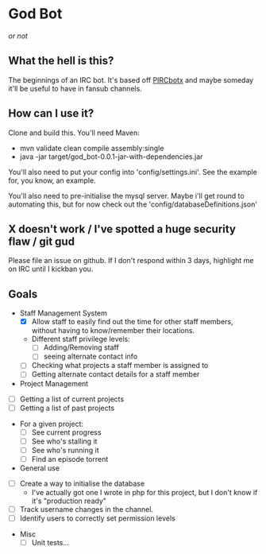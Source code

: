 # God Bot
_or not_

## What the hell is this?
The beginnings of an IRC bot. It's based off [PIRCbotx](https://github.com/TheLQ/pircbotx/) and maybe someday it'll be useful to have in fansub channels.

## How can I use it?
Clone and build this. You'll need Maven:
- mvn validate clean compile assembly:single
- java -jar target/god_bot-0.0.1-jar-with-dependencies.jar

You'll also need to put your config into 'config/settings.ini'. See the example for, you know, an example.

You'll also need to pre-initialise the mysql server. Maybe i'll get round to automating this, but for now check out the 'config/databaseDefinitions.json'

## X doesn't work / I've spotted a huge security flaw / git gud
Please file an issue on github. If I don't respond within 3 days, highlight me on IRC until I kickban you.


## Goals
 - Staff Management System
	- [x] Allow staff to easily find out the time for other staff members, without having to know/remember their locations.
	- Different staff privilege levels:
		- [ ] Adding/Removing staff
		- [ ] seeing alternate contact info
	- [ ] Checking what projects a staff member is assigned to
	- [ ] Getting alternate contact details for a staff member
 - Project Management
  - [ ] Getting a list of current projects
  - [ ] Getting a list of past projects
  - For a given project:
	 - [ ] See current progress
	 - [ ] See who's stalling it
	 - [ ] See who's running it
	 - [ ] Find an episode torrent
 - General use
  - [ ] Create a way to initialise the database
	 - I've actually got one I wrote in php for this project, but I don't know if it's "production ready"
  - [ ] Track username changes in the channel.
  - [ ] Identify users to correctly set permission levels
 - Misc
	- [ ] Unit tests...
